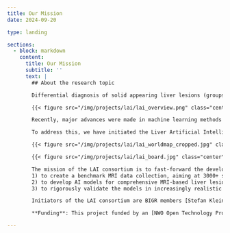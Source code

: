 ```yaml
---
title: Our Mission
date: 2024-09-20

type: landing

sections:
  - block: markdown
    content:
      title: Our Mission
      subtitle: ''
      text: |
        ## About the research topic

        Differential diagnosis of solid appearing liver lesions (groups of abnormal cells in the liver, either malignant or benign) based on magnetic resonance imaging (MRI) is one of the most important challenges for abdominal radiologists. Based on their interpretation, patients are referred back with no need for follow-up or they may undergo further analysis with subsequent treatments including surgery or chemotherapy. In current practice, the differential diagnosis of liver lesions is based on subjective and qualitative assessment, relying vastly on the experience of the local radiologist. More objective and quantitative approaches are therefore urgently needed. 

        {{< figure src="/img/projects/lai/lai_overview.png" class="center" width="50%" >}}

        Recently, major advances were made in machine learning methods for automatic quantification of medical images. To develop such methods for liver lesion diagnosis, large collections of clinically representative MRI data with ground truth labels are needed for model training and validation. Such datasets are currently not available, and as a result there is little progress in the development of machine learning methods for liver lesion diagnosis.

        To address this, we have initiated the Liver Artificial Intelligence (LAI) consortium, consisting of leading abdominal radiologists in the field of liver imaging from 14 medical centers worldwide, and scientists in the field of image analysis and machine learning.

        {{< figure src="/img/projects/lai/lai_worldmap_cropped.jpg" class="center" width="75%" >}}

        {{< figure src="/img/projects/lai/lai_board.jpg" class="center" width="75%" >}}

        The mission of the LAI consortium is to fast-forward the development, validation, and implementation of machine learning methods that could support MRI-based diagnosis of liver lesions. In the current project proposal, we define three key objectives that contribute to this mission:
        1) to create a benchmark MRI data collection, aiming at 3000+ scans with corresponding ground truth labels, accessible to researchers worldwide
        2) to develop AI models for comprehensive MRI-based liver lesion phenotyping through automated machine learning (AutoML)
        3) to rigorously validate the models in increasingly realistic clinical settings.

        Initiators of the LAI consortium are BIGR members [Stefan Klein](/author/stefan-klein/) and [Martijn Starmans](/author/martijn-p.-a.-starmans/), and abdominal radiologist [Maarten Thomeer](/author/maarten-g.-thomeer/) (Erasmus MC).

        **Funding**: This project funded by an [NWO Open Technology Program (OTP)](https://www.nwo.nl/en/news/seven-application-oriented-projects-can-start-through-open-technology-programme) grant is a first action of the LAI consortium towards the introduction of artificial intelligence into the clinic, to support the diagnosis of liver lesions and thereby improve treatment decisions for the individual patient.

---
```

